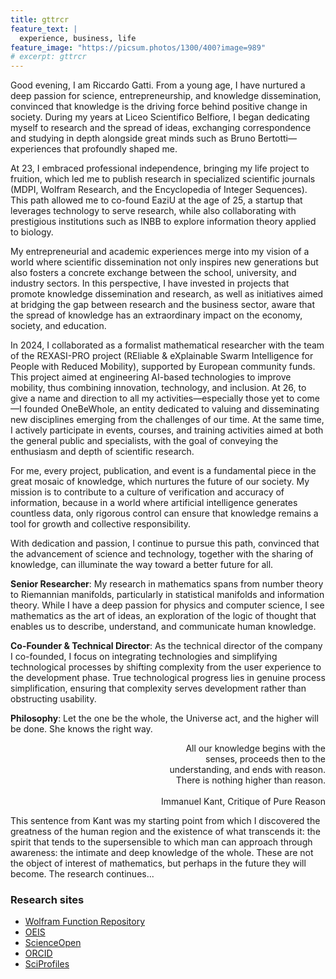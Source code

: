 ```yaml
---
title: gttrcr
feature_text: |
  experience, business, life
feature_image: "https://picsum.photos/1300/400?image=989"
# excerpt: gttrcr
---
```


Good evening, I am Riccardo Gatti. From a young age, I have nurtured a deep passion for science, entrepreneurship, and knowledge dissemination, convinced that knowledge is the driving force behind positive change in society. During my years at Liceo Scientifico Belfiore, I began dedicating myself to research and the spread of ideas, exchanging correspondence and studying in depth alongside great minds such as Bruno Bertotti—experiences that profoundly shaped me.  

At 23, I embraced professional independence, bringing my life project to fruition, which led me to publish research in specialized scientific journals (MDPI, Wolfram Research, and the Encyclopedia of Integer Sequences). This path allowed me to co-found EaziU at the age of 25, a startup that leverages technology to serve research, while also collaborating with prestigious institutions such as INBB to explore information theory applied to biology.  

My entrepreneurial and academic experiences merge into my vision of a world where scientific dissemination not only inspires new generations but also fosters a concrete exchange between the school, university, and industry sectors. In this perspective, I have invested in projects that promote knowledge dissemination and research, as well as initiatives aimed at bridging the gap between research and the business sector, aware that the spread of knowledge has an extraordinary impact on the economy, society, and education.  

In 2024, I collaborated as a formalist mathematical researcher with the team of the REXASI-PRO project (REliable & eXplainable Swarm Intelligence for People with Reduced Mobility), supported by European community funds. This project aimed at engineering AI-based technologies to improve mobility, thus combining innovation, technology, and inclusion. At 26, to give a name and direction to all my activities—especially those yet to come—I founded OneBeWhole, an entity dedicated to valuing and disseminating new disciplines emerging from the challenges of our time. At the same time, I actively participate in events, courses, and training activities aimed at both the general public and specialists, with the goal of conveying the enthusiasm and depth of scientific research.  

For me, every project, publication, and event is a fundamental piece in the great mosaic of knowledge, which nurtures the future of our society. My mission is to contribute to a culture of verification and accuracy of information, because in a world where artificial intelligence generates countless data, only rigorous control can ensure that knowledge remains a tool for growth and collective responsibility.  

With dedication and passion, I continue to pursue this path, convinced that the advancement of science and technology, together with the sharing of knowledge, can illuminate the way toward a better future for all.

**Senior Researcher**: My research in mathematics spans from number theory to Riemannian manifolds, particularly in statistical manifolds and information theory. While I have a deep passion for physics and computer science, I see mathematics as the art of ideas, an exploration of the logic of thought that enables us to describe, understand, and communicate human knowledge.

**Co-Founder & Technical Director**: As the technical director of the company I co-founded, I focus on integrating technologies and simplifying technological processes by shifting complexity from the user experience to the development phase. True technological progress lies in genuine process simplification, ensuring that complexity serves development rather than obstructing usability.

**Philosophy**: Let the one be the whole, the Universe act, and the higher will be done. She knows the right way.

<div style="text-align: right">
  All our knowledge begins with the
  <br>senses, proceeds then to the 
  <br>understanding, and ends with reason.
  <br> There is nothing higher than reason.
  <br><br>Immanuel Kant, Critique of Pure Reason
</div>

This sentence from Kant was my starting point from which I discovered the greatness of the human region and the existence of what transcends it: the spirit that tends to the supersensible to which man can approach through awareness: the intimate and deep knowledge of the whole. These are not the object of interest of mathematics, but perhaps in the future they will become. The research continues...

### Research sites

* [Wolfram Function Repository](https://resources.wolframcloud.com/publishers/resources?PublisherID=riccardogatti)
* [OEIS](https://oeis.org/search?q=author:_riccardo+gatti_)
* [ScienceOpen](https://www.scienceopen.com/search#author/281f0b5f-5c02-4ec3-97c3-81c8a8a3be57)
* [ORCID](https://orcid.org/0000-0002-3554-4126)
* [SciProfiles](https://sciprofiles.com/profile/974059)
